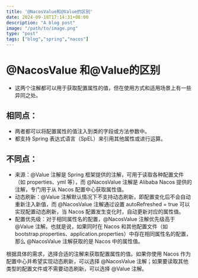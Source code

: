 ```yaml
---
title: '@NacosValue和@Value的区别'
date: 2024-09-18T17:14:31+08:00
description: "A blog post"
image: "/path/to/image.png"
type: "post"
tags: ["blog","spring","nacos"]
---
```


# @NacosValue 和@Value的区别
* 这两个注解都可以用于获取配置属性的值，但在使用方式和适用场景上有一些异同之处。

## 相同点：

* 两者都可以将配置属性的值注入到类的字段或方法参数中。
* 都支持 Spring 表达式语言（SpEL）来引用其他属性或进行运算。

## 不同点：
* 来源：@Value 注解是 Spring 框架提供的注解，可用于读取各种配置文件（如 properties、yml 等），而 @NacosValue 注解是 Alibaba Nacos 提供的注解，专门用于从 Nacos 配置中心获取属性值。
* 动态刷新：@Value 注解默认情况下不支持动态刷新，即配置变化后不会自动重新注入新值，而 @NacosValue 注解通过设置 autoRefreshed = true 可以实现配置动态刷新，当 Nacos 配置发生变化时，自动更新对应的属性值。
* 配置优先级：对于相同属性名的配置，@NacosValue 注解优先级高于 @Value 注解。也就是说，如果同时在 Nacos 和其他配置文件（如 bootstrap.properties、application.properties）中存在相同属性名的配置，那么 @NacosValue 注解获取的是 Nacos 中的属性值。

根据具体的需求，选择合适的注解来获取配置属性的值。如果你使用 Nacos 作为配置中心并希望实现动态刷新，可以选择 @NacosValue 注解；如果要读取其他类型的配置文件或不需要动态刷新，可以选择 @Value 注解。
